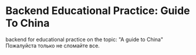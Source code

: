 # Backend Educational Practice: Guide To China
backend for educational practice on the topic: "A guide to China"
Пожалуйста только не сломайте все.
